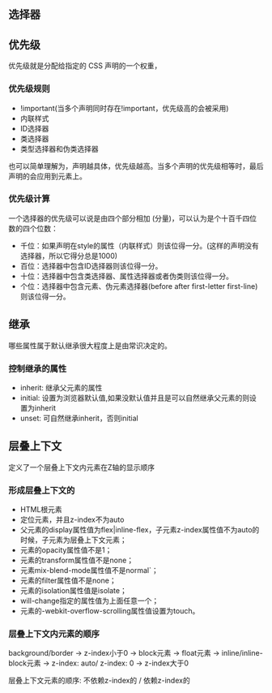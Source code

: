## 选择器



## 优先级

优先级就是分配给指定的 CSS 声明的一个权重，

### 优先级规则

- !important(当多个声明同时存在!important，优先级高的会被采用)
- 内联样式
- ID选择器
- 类选择器
- 类型选择器和伪类选择器

也可以简单理解为，声明越具体，优先级越高。当多个声明的优先级相等时，最后声明的会应用到元素上。

### 优先级计算

一个选择器的优先级可以说是由四个部分相加 (分量)，可以认为是个十百千四位数的四个位数：

- 千位：如果声明在style的属性（内联样式）则该位得一分。(这样的声明没有选择器，所以它得分总是1000)
- 百位：选择器中包含ID选择器则该位得一分。
- 十位：选择器中包含类选择器、属性选择器或者伪类则该位得一分。
- 个位：选择器中包含元素、伪元素选择器(before after first-letter first-line)则该位得一分。


## 继承

哪些属性属于默认继承很大程度上是由常识决定的。

### 控制继承的属性

- inherit: 继承父元素的属性
- initial: 设置为浏览器默认值,如果没默认值并且是可以自然继承父元素的则设置为inherit
- unset: 可自然继承inherit，否则initial

## 层叠上下文

定义了一个层叠上下文内元素在Z轴的显示顺序

### 形成层叠上下文的

- HTML根元素
- 定位元素，并且z-index不为auto
- 父元素的display属性值为flex|inline-flex，子元素z-index属性值不为auto的时候，子元素为层叠上下文元素；
- 元素的opacity属性值不是1；
- 元素的transform属性值不是none；
- 元素mix-blend-mode属性值不是normal`；
- 元素的filter属性值不是none；
- 元素的isolation属性值是isolate；
- will-change指定的属性值为上面任意一个；
- 元素的-webkit-overflow-scrolling属性值设置为touch。

### 层叠上下文内元素的顺序

background/border -> z-index小于0 -> block元素 -> float元素 -> inline/inline-block元素 -> z-index: auto/ z-index: 0 -> z-index大于0

层叠上下文元素的顺序: 不依赖z-index的 / 依赖z-index的